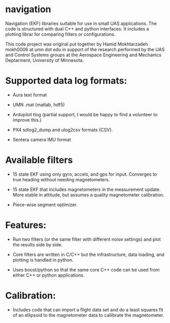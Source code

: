 # navigation

Navigation (EKF) libraries suitable for use in small UAS applications.
The code is structured with dual C++ and python interfaces.  It
includes a plotting librar for comparing filters or configurations.

This code project was original put together by Hamid Mokhtarzadeh
mokh0006 at umn dot edu in support of the research performed by the
UAS and Control Systems groups at the Aerospace Engineering and
Mechanics Deptarment, University of Minnesota.

# Supported data log formats:

* Aura text format

* UMN .mat (matlab, hdf5)

* Ardupilot tlog (partial support, I would be happy to find a
  volunteer to improve this.)

* PX4 sdlog2_dump and ulog2csv formats (CSV).

* Sentera camera IMU format


# Available filters

* 15 state EKF using only gyro, accels, and gps for input.  Converges
  to true heading without needing magnetometers.

* 15 state EKF that includes magnetometers in the measurement update.
  More stable in attitude, but assumes a quality magnetometer
  calibration.

* Piece-wise segment optimizer.


# Features:

* Run two filters (or the same filter with different noise settings)
  and plot the results side by side.

* Core filters are written in C/C++ but the infrastructure, data
  loading, and plotting is handled in python.

* Uses boost/python so that the same core C++ code can be used from
  either C++ or python applications.


# Calibration:

* Includes code that can import a flight data set and do a least
  squares fit of an ellipsoid to the magnetometer data to callibrate
  the magnetometer.